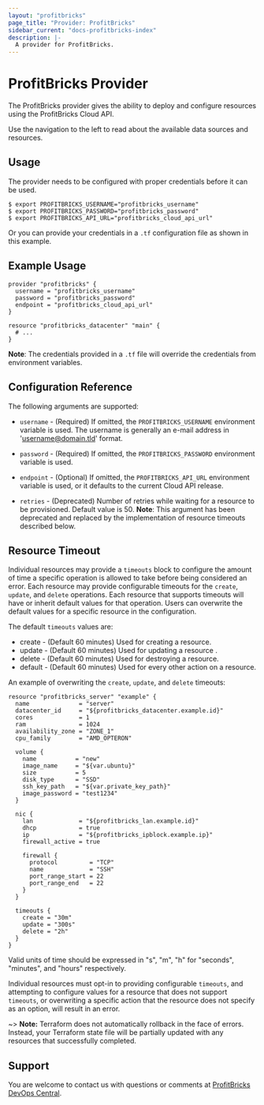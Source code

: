 ```yaml
---
layout: "profitbricks"
page_title: "Provider: ProfitBricks"
sidebar_current: "docs-profitbricks-index"
description: |-
  A provider for ProfitBricks.
---
```


# ProfitBricks Provider

The ProfitBricks provider gives the ability to deploy and configure resources using the ProfitBricks Cloud API.

Use the navigation to the left to read about the available data sources and resources.


## Usage

The provider needs to be configured with proper credentials before it can be used.


```hcl
$ export PROFITBRICKS_USERNAME="profitbricks_username"
$ export PROFITBRICKS_PASSWORD="profitbricks_password"
$ export PROFITBRICKS_API_URL="profitbricks_cloud_api_url"
```

Or you can provide your credentials in a `.tf` configuration file as shown in this example.


## Example Usage


```hcl
provider "profitbricks" {
  username = "profitbricks_username"
  password = "profitbricks_password"
  endpoint = "profitbricks_cloud_api_url"
}

resource "profitbricks_datacenter" "main" {
  # ...
}
```


**Note**: The credentials provided in a `.tf` file will override the credentials from environment variables.

## Configuration Reference

The following arguments are supported:

* `username` - (Required) If omitted, the `PROFITBRICKS_USERNAME` environment variable is used. The username is generally an e-mail address in 'username@domain.tld' format.

* `password` - (Required) If omitted, the `PROFITBRICKS_PASSWORD` environment variable is used.

* `endpoint` - (Optional) If omitted, the `PROFITBRICKS_API_URL` environment variable is used, or it defaults to the current Cloud API release.

* `retries` - (Deprecated) Number of retries while waiting for a resource to be provisioned. Default value is 50. **Note**: This argument has been deprecated and replaced by the implementation of resource timeouts described below.

## Resource Timeout

Individual resources may provide a `timeouts` block to configure the amount of time a specific operation is allowed to take before being considered an error. Each resource may provide configurable timeouts for the `create`, `update`, and `delete` operations. Each resource that supports timeouts will have or inherit default values for that operation.
Users can overwrite the default values for a specific resource in the configuration.

The default `timeouts` values are:

* create - (Default 60 minutes) Used for creating a resource.
* update - (Default 60 minutes) Used for updating a resource .
* delete - (Default 60 minutes) Used for destroying a resource.
* default -  (Default 60 minutes) Used for every other action on a resource.

An example of overwriting the `create`, `update`, and `delete` timeouts:

```hcl
resource "profitbricks_server" "example" {
  name              = "server"
  datacenter_id     = "${profitbricks_datacenter.example.id}"
  cores             = 1
  ram               = 1024
  availability_zone = "ZONE_1"
  cpu_family        = "AMD_OPTERON"

  volume {
    name           = "new"
    image_name     = "${var.ubuntu}"
    size           = 5
    disk_type      = "SSD"
    ssh_key_path   = "${var.private_key_path}"
    image_password = "test1234"
  }

  nic {
    lan             = "${profitbricks_lan.example.id}"
    dhcp            = true
    ip              = "${profitbricks_ipblock.example.ip}"
    firewall_active = true

    firewall {
      protocol         = "TCP"
      name             = "SSH"
      port_range_start = 22
      port_range_end   = 22
    }
  }

  timeouts {
    create = "30m"
    update = "300s"
    delete = "2h"
  }
}

```

Valid units of time should be expressed in "s", "m", "h" for "seconds", "minutes", and "hours" respectively.

Individual resources must opt-in to providing configurable `timeouts`, and attempting to configure values for a resource that does not support `timeouts`, or overwriting a specific action that the resource does not specify as an option, will result in an error.

~> **Note:** Terraform does not automatically rollback in the face of errors.
Instead, your Terraform state file will be partially updated with
any resources that successfully completed.

## Support
You are welcome to contact us with questions or comments at [ProfitBricks DevOps Central](https://devops.profitbricks.com/).
